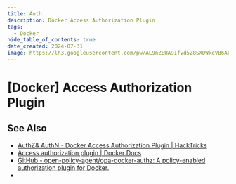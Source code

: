 ```yaml
---
title: Auth
description: Docker Access Authorization Plugin
tags:
  - Docker
hide_table_of_contents: true
date_created: 2024-07-31
image: https://lh3.googleusercontent.com/pw/AL9nZEUA9Ifvd5Z8SXDWkeVB6AC4MPGwnXaL6kBXNPoXwOQQ2jOcZ1Jw_0p8TKK8C3ZX0e67_FOY15eDrm7aaXSQJcKtoUzC80SAQEHsaBy6qS2AqNNs5VUFNXBKm439y_1wkvmDl-PnL8ReojnIumNlEvOXBg=w800-no?authuser=0
---
```


# [Docker] Access Authorization Plugin

## See Also

- [AuthZ& AuthN - Docker Access Authorization Plugin | HackTricks](https://book.hacktricks.xyz/v/cn/linux-hardening/privilege-escalation/docker-security/authz-and-authn-docker-access-authorization-plugin)
- [Access authorization plugin | Docker Docs](https://docs.docker.com/engine/extend/plugins_authorization/)
- [GitHub - open-policy-agent/opa-docker-authz: A policy-enabled authorization plugin for Docker.](https://github.com/open-policy-agent/opa-docker-authz)
- 